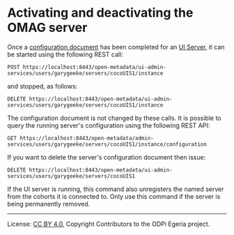 <!-- SPDX-License-Identifier: CC-BY-4.0 -->
<!-- Copyright Contributors to the ODPi Egeria project. -->

# Activating and deactivating the OMAG server

Once a [configuration document](../concepts/configuration-document.md) has been completed
for an [UI Server](../concepts/ui-server.md), it can be started using the following
REST call:

```
POST https://localhost:8443/open-metadata/ui-admin-services/users/garygeeke/servers/cocoUIS1/instance
```

and stopped, as follows:

```
DELETE https://localhost:8443/open-metadata/ui-admin-services/users/garygeeke/servers/cocoUIS1/instance
```

The configuration document is not changed by these calls.
It is possible to query the running server's configuration using the following REST API:

```
GET https://localhost:8443/open-metadata/admin-services/users/garygeeke/servers/cocoUIS1/instance/configuration
```

If you want to delete the server's configuration document then issue:

```
DELETE https://localhost:8443/open-metadata/ui-admin-services/users/garygeeke/servers/cocoUIS1
```

If the UI server is running, this command also unregisters the named server from the cohorts it
is connected to.
Only use this command if the server is being permanently removed.



----
License: [CC BY 4.0](https://creativecommons.org/licenses/by/4.0/),
Copyright Contributors to the ODPi Egeria project.